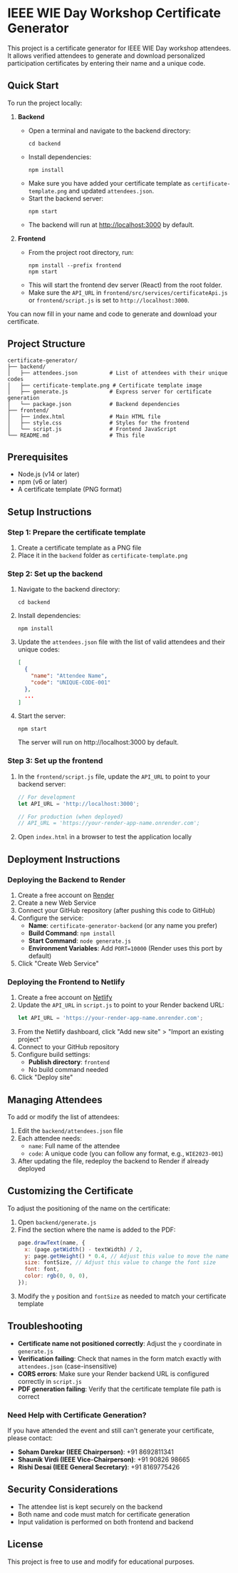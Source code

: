 # IEEE WIE Day Workshop Certificate Generator

This project is a certificate generator for IEEE WIE Day workshop attendees. It allows verified attendees to generate and download personalized participation certificates by entering their name and a unique code.

## Quick Start

To run the project locally:

1. **Backend**
   - Open a terminal and navigate to the backend directory:
     ```
     cd backend
     ```
   - Install dependencies:
     ```
     npm install
     ```
   - Make sure you have added your certificate template as `certificate-template.png` and updated `attendees.json`.
   - Start the backend server:
     ```
     npm start
     ```
   - The backend will run at [http://localhost:3000](http://localhost:3000) by default.

2. **Frontend**
   - From the project root directory, run:
     ```
     npm install --prefix frontend
     npm start
     ```
   - This will start the frontend dev server (React) from the root folder.
   - Make sure the `API_URL` in `frontend/src/services/certificateApi.js` or `frontend/script.js` is set to `http://localhost:3000`.

You can now fill in your name and code to generate and download your certificate.

## Project Structure

```
certificate-generator/
├── backend/
│   ├── attendees.json          # List of attendees with their unique codes
│   ├── certificate-template.png # Certificate template image
│   ├── generate.js             # Express server for certificate generation
│   └── package.json            # Backend dependencies
├── frontend/
│   ├── index.html              # Main HTML file
│   ├── style.css               # Styles for the frontend
│   └── script.js               # Frontend JavaScript
└── README.md                   # This file
```

## Prerequisites

- Node.js (v14 or later)
- npm (v6 or later)
- A certificate template (PNG format)

## Setup Instructions

### Step 1: Prepare the certificate template

1. Create a certificate template as a PNG file
2. Place it in the `backend` folder as `certificate-template.png`

### Step 2: Set up the backend

1. Navigate to the backend directory:
   ```
   cd backend
   ```

2. Install dependencies:
   ```
   npm install
   ```

3. Update the `attendees.json` file with the list of valid attendees and their unique codes:
   ```json
   [
     {
       "name": "Attendee Name",
       "code": "UNIQUE-CODE-001"
     },
     ...
   ]
   ```

4. Start the server:
   ```
   npm start
   ```

   The server will run on http://localhost:3000 by default.

### Step 3: Set up the frontend

1. In the `frontend/script.js` file, update the `API_URL` to point to your backend server:
   ```javascript
   // For development
   let API_URL = 'http://localhost:3000';
   
   // For production (when deployed)
   // API_URL = 'https://your-render-app-name.onrender.com';
   ```

2. Open `index.html` in a browser to test the application locally

## Deployment Instructions

### Deploying the Backend to Render

1. Create a free account on [Render](https://render.com/)
2. Create a new Web Service
3. Connect your GitHub repository (after pushing this code to GitHub)
4. Configure the service:
   - **Name**: `certificate-generator-backend` (or any name you prefer)
   - **Build Command**: `npm install`
   - **Start Command**: `node generate.js`
   - **Environment Variables**: Add `PORT=10000` (Render uses this port by default)
5. Click "Create Web Service"

### Deploying the Frontend to Netlify

1. Create a free account on [Netlify](https://www.netlify.com/)
2. Update the `API_URL` in `script.js` to point to your Render backend URL:
   ```javascript
   let API_URL = 'https://your-render-app-name.onrender.com';
   ```
3. From the Netlify dashboard, click "Add new site" > "Import an existing project"
4. Connect to your GitHub repository
5. Configure build settings:
   - **Publish directory**: `frontend`
   - No build command needed
6. Click "Deploy site"

## Managing Attendees

To add or modify the list of attendees:

1. Edit the `backend/attendees.json` file
2. Each attendee needs:
   - `name`: Full name of the attendee
   - `code`: A unique code (you can follow any format, e.g., `WIE2023-001`)
3. After updating the file, redeploy the backend to Render if already deployed

## Customizing the Certificate

To adjust the positioning of the name on the certificate:

1. Open `backend/generate.js`
2. Find the section where the name is added to the PDF:
   ```javascript
   page.drawText(name, {
     x: (page.getWidth() - textWidth) / 2,
     y: page.getHeight() * 0.4, // Adjust this value to move the name up or down
     size: fontSize, // Adjust this value to change the font size
     font: font,
     color: rgb(0, 0, 0),
   });
   ```
3. Modify the `y` position and `fontSize` as needed to match your certificate template

## Troubleshooting

- **Certificate name not positioned correctly**: Adjust the `y` coordinate in `generate.js`
- **Verification failing**: Check that names in the form match exactly with `attendees.json` (case-insensitive)
- **CORS errors**: Make sure your Render backend URL is configured correctly in `script.js`
- **PDF generation failing**: Verify that the certificate template file path is correct

### Need Help with Certificate Generation?

If you have attended the event and still can't generate your certificate, please contact:

- **Soham Darekar (IEEE Chairperson)**: +91 8692811341
- **Shaunik Virdi (IEEE Vice-Chairperson)**: +91 90826 98665
- **Rishi Desai (IEEE General Secretary)**: +91 8169775426

## Security Considerations

- The attendee list is kept securely on the backend
- Both name and code must match for certificate generation
- Input validation is performed on both frontend and backend

## License

This project is free to use and modify for educational purposes.
